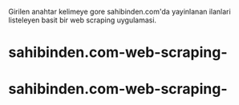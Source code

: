 Girilen anahtar kelimeye gore sahibinden.com'da yayinlanan ilanlari listeleyen basit bir web scraping uygulamasi.
# sahibinden.com-web-scraping-
# sahibinden.com-web-scraping-
